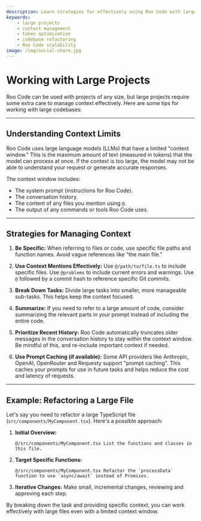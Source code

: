 ```yaml
---
description: Learn strategies for effectively using Roo Code with large codebases. Manage context limits, optimize token usage, and handle complex refactoring tasks.
keywords:
    - large projects
    - context management
    - token optimization
    - codebase refactoring
    - Roo Code scalability
image: /img/social-share.jpg
---
```


# Working with Large Projects

Roo Code can be used with projects of any size, but large projects require some extra care to manage context effectively. Here are some tips for working with large codebases:

---

## Understanding Context Limits

Roo Code uses large language models (LLMs) that have a limited "context window." This is the maximum amount of text (measured in tokens) that the model can process at once. If the context is too large, the model may not be able to understand your request or generate accurate responses.

The context window includes:

- The system prompt (instructions for Roo Code).
- The conversation history.
- The content of any files you mention using `@`.
- The output of any commands or tools Roo Code uses.

---

## Strategies for Managing Context

1.  **Be Specific:** When referring to files or code, use specific file paths and function names. Avoid vague references like "the main file."

2.  **Use Context Mentions Effectively:** Use `@/path/to/file.ts` to include specific files. Use `@problems` to include current errors and warnings. Use `@` followed by a commit hash to reference specific Git commits.

3.  **Break Down Tasks:** Divide large tasks into smaller, more manageable sub-tasks. This helps keep the context focused.

4.  **Summarize:** If you need to refer to a large amount of code, consider summarizing the relevant parts in your prompt instead of including the entire code.

5.  **Prioritize Recent History:** Roo Code automatically truncates older messages in the conversation history to stay within the context window. Be mindful of this, and re-include important context if needed.

6.  **Use Prompt Caching (if available):** Some API providers like Anthropic, OpenAI, OpenRouter and Requesty support "prompt caching". This caches your prompts for use in future tasks and helps reduce the cost and latency of requests.

---

## Example: Refactoring a Large File

Let's say you need to refactor a large TypeScript file (`src/components/MyComponent.tsx`). Here's a possible approach:

1.  **Initial Overview:**

    ```
    @/src/components/MyComponent.tsx List the functions and classes in this file.
    ```

2.  **Target Specific Functions:**

    ```
    @/src/components/MyComponent.tsx Refactor the `processData` function to use `async/await` instead of Promises.
    ```

3.  **Iterative Changes:** Make small, incremental changes, reviewing and approving each step.

By breaking down the task and providing specific context, you can work effectively with large files even with a limited context window.
